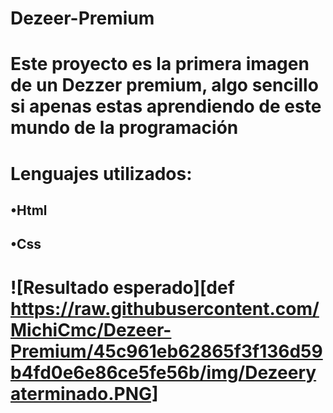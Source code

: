 # Dezeer-Premium
# Este proyecto es la primera imagen de un Dezzer premium, algo sencillo si apenas estas aprendiendo de este mundo de la programación 
# Lenguajes utilizados:
## •Html
## •Css
 # ![Resultado esperado][def https://raw.githubusercontent.com/MichiCmc/Dezeer-Premium/45c961eb62865f3f136d59b4fd0e6e86ce5fe56b/img/Dezeeryaterminado.PNG]

